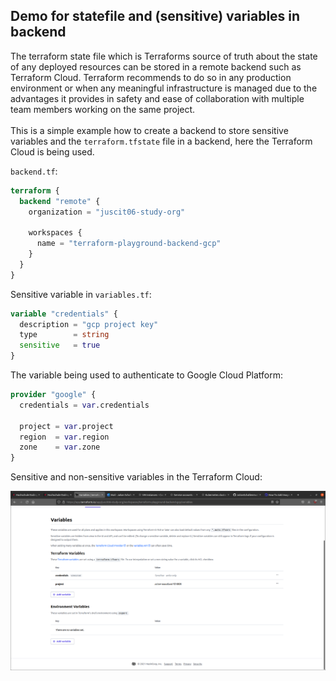 ## Demo for statefile and (sensitive) variables in backend

The terraform state file which is Terraforms source of truth about the state of any deployed resources can be stored in a remote backend such as Terraform Cloud.
Terraform recommends to do so in any production environment or when any meaningful infrastructure is managed due to the advantages it provides in safety and ease of collaboration with multiple team members working on the same project.
\
\
This is a simple example how to create a backend to store sensitive variables and the `terraform.tfstate` file in a backend, here the Terraform Cloud is being used.

`backend.tf`:

```terraform
terraform {
  backend "remote" {
    organization = "juscit06-study-org"

    workspaces {
      name = "terraform-playground-backend-gcp"
    }
  }
}
```

Sensitive variable in `variables.tf`:

```terraform
variable "credentials" {
  description = "gcp project key"
  type        = string
  sensitive   = true
}
```

The variable being used to authenticate to Google Cloud Platform:

```terraform
provider "google" {
  credentials = var.credentials

  project = var.project
  region  = var.region
  zone    = var.zone
}
```

Sensitive and non-sensitive variables in the Terraform Cloud: 

![TF Cloud Variables](./images/tf-cloud.png)


